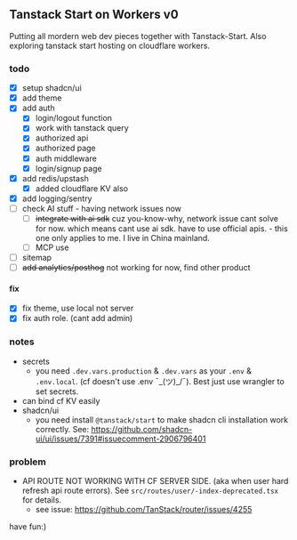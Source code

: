 ## Tanstack Start on Workers v0
Putting all mordern web dev pieces together with Tanstack-Start. Also exploring tanstack start hosting on cloudflare workers.

### todo
- [x] setup shadcn/ui
- [x] add theme
- [x] add auth
  - [x] login/logout function
  - [x] work with tanstack query
  - [x] authorized api
  - [x] authorized page
  - [x] auth middleware
  - [x] login/signup page
- [x] add redis/upstash
  - [x] added cloudflare KV also
- [x] add logging/sentry
- [ ] check AI stuff - having network issues now
  - [ ] ~~integrate with ai sdk~~ cuz you-know-why, network issue cant solve for now. which means cant use ai sdk. have to use official apis. - this one only applies to me. I live in China mainland.
  - [ ] MCP use
- [ ] sitemap
- [ ] ~~add analytics/posthog~~ not working for now, find other product

#### fix
- [x] fix theme, use local not server
- [x] fix auth role. (cant add admin)

### notes
- secrets
  - you need `.dev.vars.production` & `.dev.vars` as your `.env` & `.env.local`. (cf doesn't use .env ¯\_(ツ)_/¯). Best just use wrangler to set secrets.
- can bind cf KV easily
- shadcn/ui
  - you need install `@tanstack/start` to make shadcn cli installation work correctly. See: https://github.com/shadcn-ui/ui/issues/7391#issuecomment-2906796401

### problem
- API ROUTE NOT WORKING WITH CF SERVER SIDE. (aka when user hard refresh api route errors). See `src/routes/user/-index-deprecated.tsx` for details.
  - see issue: https://github.com/TanStack/router/issues/4255
 
have fun:)

